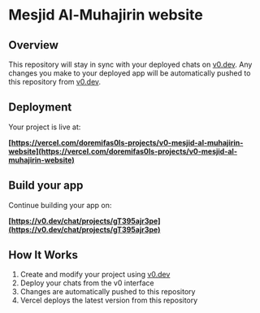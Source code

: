 # Mesjid Al-Muhajirin website



## Overview

This repository will stay in sync with your deployed chats on [v0.dev](https://v0.dev).
Any changes you make to your deployed app will be automatically pushed to this repository from [v0.dev](https://v0.dev).

## Deployment

Your project is live at:

**[https://vercel.com/doremifas0ls-projects/v0-mesjid-al-muhajirin-website](https://vercel.com/doremifas0ls-projects/v0-mesjid-al-muhajirin-website)**

## Build your app

Continue building your app on:

**[https://v0.dev/chat/projects/gT395ajr3pe](https://v0.dev/chat/projects/gT395ajr3pe)**

## How It Works

1. Create and modify your project using [v0.dev](https://v0.dev)
2. Deploy your chats from the v0 interface
3. Changes are automatically pushed to this repository
4. Vercel deploys the latest version from this repository
